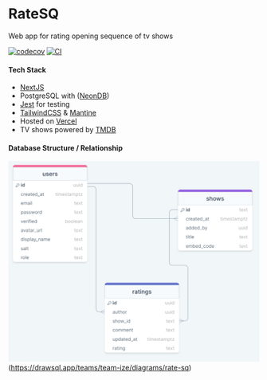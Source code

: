 # RateSQ

Web app for rating opening sequence of tv shows

[![codecov](https://codecov.io/gh/ize-302/rate-sq/branch/master/graph/badge.svg?token=BQ116RI0Q2)](https://codecov.io/gh/ize-302/rate-sq)
[![CI](https://github.com/ize-302/rate-sq/actions/workflows/ci.yml/badge.svg)](https://github.com/ize-302/rate-sq/actions/workflows/ci.yml)

#### Tech Stack

- [NextJS](https://nextjs.org/)
- PostgreSQL with ([NeonDB](https://neon.tech))
- [Jest](https://jestjs.io/) for testing
- [TailwindCSS](https://tailwindcss.com) & [Mantine](https://mantine.dev/)
- Hosted on [Vercel](https://vercel.com)
- TV shows powered by [TMDB](https://themoviedb.org/)

#### Database Structure / Relationship

![Alt text](image.png)(https://drawsql.app/teams/team-ize/diagrams/rate-sq)
